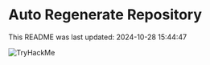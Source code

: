# Auto Regenerate Repository

This README was last updated: 2024-10-28 15:44:47

 ![TryHackMe](https://tryhackme.com/badge/533634)